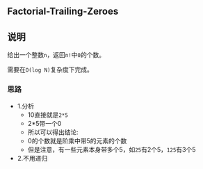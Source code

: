 ## Factorial-Trailing-Zeroes

## 说明
给出一个整数`n`，返回`n!`中`0`的个数。

需要在`O(log N)`复杂度下完成。

### 思路

* 1.分析
	* 10直接就是`2*5`
	* 2*5带一个0
	* 所以可以得出结论:
	* 0的个数就是阶乘中带5的元素的个数
	* 但是注意，有一些元素本身带多个5，如`25`有2个5，`125`有3个5
* 2.不用递归